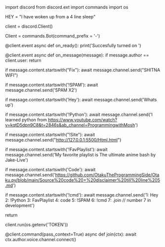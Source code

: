 import discord
from discord.ext import commands
import os


HEY = "I have woken  up from a 4 line sleep"

client = discord.Client()

Client = commands.Bot(command_prefix = '-')


@client.event
async def on_ready():
  print('Succesfully turned on ')
  
@client.event
async def on_message(message):
  if message.author == client.user:
    return
  
  if message.content.startswith("Fix"):
    await message.channel.send("SHITNA WIFI")

  if message.content.startswith('!SPAM'):
    await message.channel.send('SPAM X2')

  if message.content.startswith('Hey'):
    await message.channel.send('Whats up')
  
  if message.content.startswith('!Python'):
    await message.channel.send('I learned python from https://www.youtube.com/watch?v=kqtD5dpn9C8&t=2846s&ab_channel=ProgrammingwithMosh')
  
  if message.content.startswith("!Site"):
    await message.channel.send("http://127.0.0.1:5500/Html.html")



  if  message.content.startswith('!FavPlaylist'):
    await message.channel.send('My favorite playlist is The ultimate anime bash by Jake-Live')
  

  if  message.content.startswith('Code'):
    await message.channel.send('https://github.com/OtakuTheProgrammingSide/Otaku.py/blob/main/Source%20code%20+%20disclaimer%20till%20line%205.md')
  

  if message.content.startswith('!cmd'):
    await message.channel.send('1: Hey 2: !Python 3: FavPlaylist 4: code 5: !SPAM 6: !cmd 7: .join // number 7 in development')

  


  return


client.run(os.getenv('TOKEN'))

@client.command(pass_context=True)
async def join(ctx):
  await ctx.author.voice.channel.connect()
